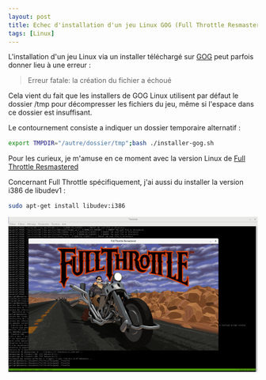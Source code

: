 ```yaml
---
layout: post
title: Echec d'installation d'un jeu Linux GOG (Full Throttle Resmastered)
tags: [Linux]
---
```


L'installation d'un jeu Linux via un installer téléchargé sur
[GOG](https://www.gog.com/) peut parfois donner lieu à une erreur :

> Erreur fatale: la création du fichier a échoué

Cela vient du fait que les installers de GOG Linux utilisent par défaut le
dossier /tmp pour décompresser les fichiers du jeu, même si l'espace dans ce
dossier est insuffisant.

Le contournement consiste a indiquer un dossier temporaire alternatif :

```bash
export TMPDIR="/autre/dossier/tmp";bash ./installer-gog.sh
```

Pour les curieux, je m'amuse en ce moment avec la version Linux de
[Full Throttle Resmastered](https://www.gog.com/game/full_throttle_remastered)

Concernant Full Throttle spécifiquement, j'ai aussi du installer la version
i386 de libudev1 :

```bash
sudo apt-get install libudev:i386
```

![Full Throttle](/images/fullthrottle.png "Full Throttle")
